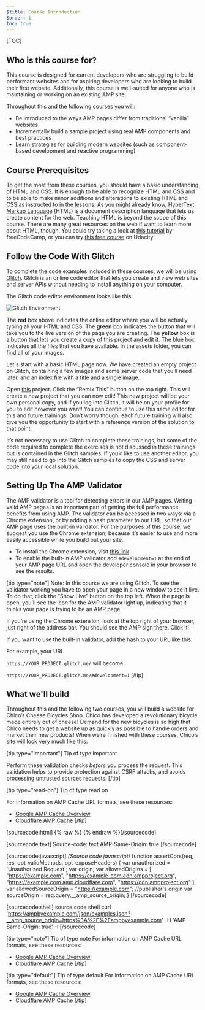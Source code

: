 ```yaml
---
$title: Course Introduction
$order: 1
toc: true
---
```

[TOC]

## Who is this course for?

This course is designed for current developers who are struggling to build performant websites and for aspiring developers who are looking to build their first website. Additionally, this course is well-suited for anyone who is maintaining or working on an existing AMP site.

Throughout this and the following courses you will:

* Be introduced to the ways AMP pages differ from traditional “vanilla” websites
* Incrementally build a sample project using real AMP components and best practices
* Learn strategies for building modern websites (such as component-based development and reactive programming)

## Course Prerequisites

To get the most from these courses, you should have a basic understanding of HTML and CSS. It is enough to be able to recognize HTML and CSS and to be able to make minor additions and alterations to existing HTML and CSS as instructed to in the lessons. As you might already know, [HyperText Markup Language](https://html.spec.whatwg.org/multipage/) (HTML) is a document description language that lets us create content for the web. Teaching HTML is beyond the scope of this course. There are many great resources on the web if want to learn more about HTML, though. You could try taking a look at [this tutorial](https://learn.freecodecamp.org/responsive-web-design/basic-html-and-html5/) by freeCodeCamp, or you can try [this free course](https://www.udacity.com/course/intro-to-html-and-css--ud001) on Udacity!

## Follow the Code With Glitch

To complete the code examples included in these courses, we will be using [Glitch](https://glitch.com/). Glitch is an online code editor that lets you create and view web sites and server APIs without needing to install anything on your computer.

The Glitch code editor environment looks like this:

<amp-img alt="Glitch Environment" layout="responsive" src="https://lh5.googleusercontent.com/wQBsOaI64fDJTh5D3Ah9k37_MibgM2ZmQ-PXt1RQOtLxnQNXKKqNM82XVIu9t_0c-GB1hjkVBrcAJwInyIgM=w1334-h888-rw" width="1024" height="768">
  <noscript>
    <img alt="Glitch Environment" src="https://lh5.googleusercontent.com/wQBsOaI64fDJTh5D3Ah9k37_MibgM2ZmQ-PXt1RQOtLxnQNXKKqNM82XVIu9t_0c-GB1hjkVBrcAJwInyIgM=w1334-h888-rw" />
  </noscript>
</amp-img>

The **red** box above indicates the online editor where you will be actually typing all your HTML and CSS. The **green** box indicates the button that will take you to the live version of the page you are creating. The **yellow** box is a button that lets you create a copy of this project and edit it. The blue box indicates all the files that you have available. In the assets folder, you can find all of your images.

Let's start with a basic HTML page now. We have created an empty project on Glitch, containing a few images and some server code that you’ll need later, and an index file with a title and a single image.

Open [this](https://glitch.com/edit/#!/nosy-leech) project. Click the “Remix This” button on the top right. This will create a new project that you can now edit! This new project will be your own personal copy, and if you log into Glitch, it will be on your profile for you to edit however you want! You can continue to use this same editor for this and future trainings. Don’t worry though, each future training will also give you the opportunity to start with a reference version of the solution to that point.

It’s not necessary to use Glitch to complete these trainings, but some of the code required to complete the exercises is not discussed in these trainings but is contained in the Glitch samples. If you’d like to use another editor, you may still need to go into the Glitch samples to copy the CSS and server code into your local solution.

## Setting Up The AMP Validator

The AMP validator is a tool for detecting errors in our AMP pages. Writing valid AMP pages is an important part of getting the full performance benefits from using AMP. The validator can be accessed in two ways: via a Chrome extension, or by adding a hash parameter to our URL, so that our AMP page uses the built-in validator. For the purposes of this course, we suggest you use the Chrome extension, because it’s easier to use and more easily accessible while you build out your site.

* To install the Chrome extension, visit [this link](https://chrome.google.com/webstore/detail/amp-validator/nmoffdblmcmgeicmolmhobpoocbbmknc/related?hl=en).
* To enable the built-in AMP validator add `#development=1` at the end of your AMP page URL and open the developer console in your browser to see the results.

[tip type="note"]
Note: In this course we are using Glitch. To see the validator working you have to open your page in a new window to see it live. To do that, click the “Show Live” button on the top left. When the page is open, you’ll see the icon for the AMP validator light up, indicating that it thinks your page is trying to be an AMP page.

If you’re using the Chrome extension, look at the top right of your browser, just right of the address bar. You should see the AMP sign there. Click it!

If you want to use the built-in validator, add the hash to your URL like this:

For example, your URL 

`https://YOUR_PROJECT.glitch.me/` will become 

`https://YOUR_PROJECT.glitch.me/#development=1`
[/tip]

## What we'll build

Throughout this and the following two courses, you will build a website for Chico’s Cheese Bicycles Shop. Chico has developed a revolutionary bicycle made entirely out of cheese! Demand for the new bicycles is so high that Chico needs to get a website up as quickly as possible to handle orders and market their new products! When we’re finished with these courses, Chico’s site will look very much like this:









[tip type="important"]
Tip of type important

Perform these validation checks *before* you process the request. This validation helps to provide protection against CSRF attacks, and avoids processing untrusted sources requests.
[/tip]


[tip type="read-on"]
Tip of type read on

For information on AMP Cache URL formats, see these resources:

- [Google AMP Cache Overview](https://developers.google.com/amp/cache/overview)
- [Cloudflare AMP Cache](https://amp.cloudflare.com/)
[/tip]

[sourcecode:html]
{% raw %}<amp-list credentials="include" 
    src="<%host%>/json/product.json?clientId=CLIENT_ID(myCookieId)">
  <template type="amp-mustache">
    Your personal offer: ${{price}}

Source Code: html

  </template>
</amp-list>
{% endraw %}[/sourcecode]

[sourcecode:text]
Source-code: text
AMP-Same-Origin: true
[/sourcecode]

[sourcecode:javascript]
/*Source code javascript*/
function assertCors(req, res, opt_validMethods, opt_exposeHeaders) {
  var unauthorized = 'Unauthorized Request';
  var origin;
  var allowedOrigins = [
     "https://example.com",
     "https://example-com.cdn.ampproject.org",
     "https://example.com.amp.cloudflare.com",
     "https://cdn.ampproject.org" ];
  var allowedSourceOrigin = "https://example.com";  //publisher's origin
  var sourceOrigin = req.query.__amp_source_origin;
}
[/sourcecode]

[sourcecode:shell]
source code shell
curl 'https://ampbyexample.com/json/examples.json?__amp_source_origin=https%3A%2F%2Fampbyexample.com' -H 'AMP-Same-Origin: true' -I
[/sourcecode]


[tip type="note"]
Tip of type note
For information on AMP Cache URL formats, see these resources:

- [Google AMP Cache Overview](https://developers.google.com/amp/cache/overview)
- [Cloudflare AMP Cache](https://amp.cloudflare.com/)
[/tip]

[tip type="default"]
Tip of type default
For information on AMP Cache URL formats, see these resources:

- [Google AMP Cache Overview](https://developers.google.com/amp/cache/overview)
- [Cloudflare AMP Cache](https://amp.cloudflare.com/)
[/tip]